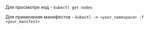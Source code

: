 Для просмотре нод - ```kubectl get nodes```

Для применения манифестов - ```kubectl -n <your_namespace> -f <your_manifest>```

